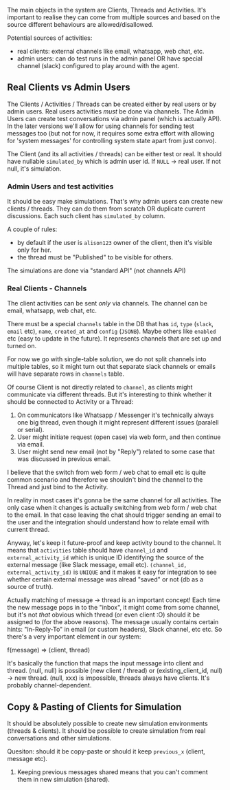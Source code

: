The main objects in the system are Clients, Threads and Activities. It's important to realise they can come from multiple sources and based on the source different behaviours are allowed/disallowed. 

Potential sources of activities:
- real clients: external channels like email, whatsapp, web chat, etc.
- admin users: can do test runs in the admin panel OR have special channel (slack) configured to play around with the agent.

## Real Clients vs Admin Users

The Clients / Activities / Threads can be created either by real users or by admin users. Real users activities *must* be done via channels. The Admin Users can create test conversations via admin panel (which is actually API). In the later versions we'll allow for using channels for sending test messages too (but not for now, it requires some extra effort with allowing for 'system messages' for controlling system state apart from just convo).

The Client (and its all activities / threads) can be either test or real. It should have nullable `simulated_by` which is admin user id. If `NULL` -> real user. If not null, it's simulation.

### Admin Users and test activities

It should be easy make simulations. That's why admin users can create new clients / threads. They can do them from scratch OR duplicate current discussions. Each such client has `simulated_by` column.

A couple of rules:
- by default if the user is `alison123` owner of the client, then it's visible only for her. 
- the thread must be "Published" to be visible for others.

The simulations are done via "standard API" (not channels API)

### Real Clients - Channels

The client activities can be sent *only* via channels. The channel can be email, whatsapp, web chat, etc. 

There must be a special `channels` table in the DB that has `id`, `type` (`slack`, `email` etc), `name`, `created_at` and `config` (`JSONB`). Maybe others like `enabled` etc (easy to update in the future). It represents channels that are set up and turned on.

For now we go with single-table solution, we do not split channels into multiple tables, so it might turn out that separate slack channels or emails will have separate rows in `channels` table. 

Of course Client is not directly related to `channel`, as clients might communicate via different threads. But it's interesting to think whether it should be connected to Activity or a Thread:
1. On communicators like Whatsapp / Messenger it's technically always one big thread, even though it might represent different issues (paralell or serial).
2. User might initiate request (open case) via web form, and then continue via email.
3. User might send new email (not by "Reply") related to some case that was discussed in previous email.

I believe that the switch from web form / web chat to email etc is quite common scenario and therefore we shouldn't bind the channel to the Thread and just bind to the Activity.

In reality in most cases it's gonna be the same channel for all activities. The only case when it changes is actually switching from web form / web chat to the email. In that case leaving the chat should trigger sending an email to the user and the integration should understand how to relate email with current thread.

Anyway, let's keep it future-proof and keep activity bound to the channel. It means that `activities` table should have `channel_id` and `external_activity_id` which is unique ID identifying the source of the external message (like Slack message, email etc). `(channel_id, external_activity_id)` is `UNIQUE` and it makes it easy for integration to see whether certain external message was alread "saved" or not (db as a source of truth).

Actually matching of message -> thread is an important concept! Each time the new message pops in to the "inbox", it might come from some channel, but it's not *that* obvious which thread (or even client :O) should it be assigned to (for the above reasons). The message usually contains certain hints: "In-Reply-To" in email (or custom headers), Slack channel, etc etc. So there's a very important element in our system:

f(message) => (client, thread)

It's basically the function that maps the input message into client and thread. (null, null) is possible (new client / thread) or (existing_client_id, null) -> new thread. (null, xxx) is impossible, threads always have clients. It's probably channel-dependent.

## Copy & Pasting of Clients for Simulation

It should be absolutely possible to create new simulation environments (threads & clients). It should be possible to create simulation from real conversations and other simulations.

Quesiton: should it be copy-paste or should it keep `previous_x` (client, message etc).

1. Keeping previous messages shared means that you can't comment them in new simulation (shared).
